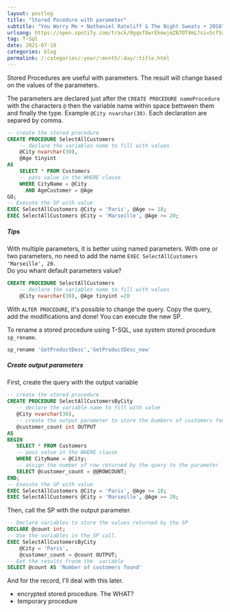 ```yaml
---
layout: postlog
title: "Stored Pocedure with parameter"
subtitle: "You Worry Me • Nathaniel Rateliff & The Night Sweats • 2018"
urlsong: https://open.spotify.com/track/0gqxf8wrEkewjmZB7OT4mL?si=5cf5a82726404bbd
tag: T-Sql
date: 2021-07-18
categories: blog
permalink: /:categories/:year/:month/:day/:title.html
---
```


Stored Procedures are useful with parameters. The result will change based on the values of the parameters.

The parameters are declared just after the `CREATE PROCEDURE nameProcedure` with the characters `@` then the variable name within space bettween them and finally the type. Example `@City nvarchar(30)`. Each declaration are separed by comma. 

```sql
-- create the stored procedure
CREATE PROCEDURE SelectAllCustomers 
    -- declare the variables name to fill with values
    @City nvarchar(30), 
    @Age tinyint
AS
    SELECT * FROM Customers 
    -- pass value in the WHERE clause
    WHERE CityName = @City 
      AND AgeCustomer = @Age
GO;
-- Execute the SP with value
EXEC SelectAllCustomers @City = 'Paris', @Age >= 18;
EXEC SelectAllCustomers @City = 'Marseille', @Age >= 20;

```
##### Tips
With multiple parameters, it is better using named parameters. With one or two parameters, no need to add the name `EXEC SelectAllCustomers 'Marseille', 20`.   
Do you whant default parameters value?
  
```sql
CREATE PROCEDURE SelectAllCustomers 
    -- declare the variables name to fill with values
    @City nvarchar(30), @Age tinyint =20
```
With `ALTER PROCEDURE`, it's possible to change the query. Copy the query, add the modifications and done! You can execute the new SP.   

To rename a stored procedure using T-SQL, use system stored procedure `sp_rename`.
```sql
sp_rename 'GetProductDesc','GetProductDesc_new'
```

##### Create output parameters
First, create the query with the output variable
 ```sql
-- create the stored procedure
CREATE PROCEDURE SelectAllCustomersByCity 
    -- declare the variable name to fill with value
    @City nvarchar(30), 
    -- create the output parameter to store the bumbers of customers found
    @customer_count int OUTPUT
AS
BEGIN
    SELECT * FROM Customers 
    -- pass value in the WHERE clause
    WHERE CityName = @City;
    -- assign the number of row returned by the query to the parameter
    SELECT @customer_count = @@ROWCOUNT;
END;
-- Execute the SP with value
EXEC SelectAllCustomers @City = 'Paris', @Age >= 18;
EXEC SelectAllCustomers @City = 'Marseille', @Age >= 20;
```
Then, call the SP with the output parameter.
```sql
-- Declare variables to store the values returned by the SP
DECLARE @count int;
-- Use the variables in the SP call.
EXEC SelectAllCustomersByCity 
    @City = 'Paris', 
    @customer_count = @count OUTPUT;
-- Get the results fronm the  variable
SELECT @count AS 'Number of customers found'
```

And for the record, I'll deal with this later. 
-  encrypted stored procedure. The WHAT?
-  temporary procedure

